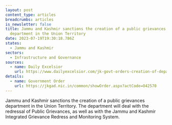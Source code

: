 ```yaml
---
layout: post
content_type: articles
breadcrumbs: articles
is_newsletter: false
title: Jammu and Kashmir sanctions the creation of a public grievances
  department in the Union Territory
date: 2023-07-19T19:30:18.786Z
states:
  - Jammu and Kashmir
sectors:
  - Infrastructure and Governance
sources:
  - name: Daily Excelsior
    url: https://www.dailyexcelsior.com/jk-govt-orders-creation-of-department-of-public-grievances/
details:
  - name: Government Order
    url: https://jkgad.nic.in/common/showOrder.aspx?actCode=O42570
---
```

Jammu and Kashmir sanctions the creation of a public grievances department in the Union Territory. The department will deal with the redressal of Public Grievances, as well as with the Jammu and Kashmir Integrated Grievance Redress and Monitoring System.
